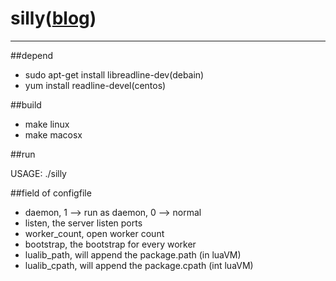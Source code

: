 # silly([blog](http://blog.gotocoding.com/?p=446))
--------
##depend

- sudo apt-get install libreadline-dev(debain)
- yum install readline-devel(centos)

##build

- make linux
- make macosx

##run

USAGE: ./silly <configfile>

##field of configfile

- daemon, 1 --> run as daemon, 0 --> normal
- listen, the server listen ports
- worker_count, open worker count
- bootstrap, the bootstrap for every worker
- lualib_path, will append the package.path (in luaVM)
- lualib_cpath, will append the package.cpath (int luaVM)
